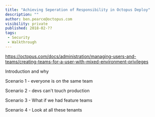 ```yaml
---
title: "Achieving Seperation of Responsibility in Octopus Deploy"
description: ""
author: ben.pearce@octopus.com
visibility: private
published: 2018-02-??
tags:
 - Security
 - Walkthrough
---
```


https://octopus.com/docs/administration/managing-users-and-teams/creating-teams-for-a-user-with-mixed-environment-privileges


Introduction and why

Scenario 1 - everyone is on the same team

Scenario 2 - devs can't touch production

Scenario 3 - What if we had feature teams

Scenario 4 - Look at all these tenants






